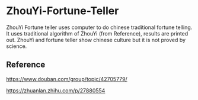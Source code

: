 # ZhouYi-Fortune-Teller
ZhouYi Fortune teller uses computer to do chinese traditional fortune telling. It uses traditional algorithm of ZhouYi (from Reference), results are printed out. 
ZhouYi and fortune teller show chinese culture but it is not proved by science.

## Reference
https://www.douban.com/group/topic/42705779/

https://zhuanlan.zhihu.com/p/27880554

